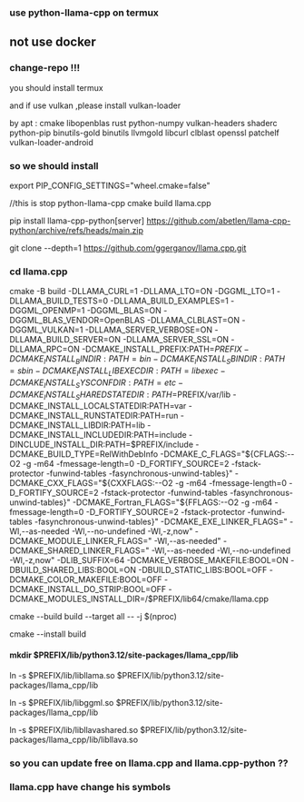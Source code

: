### use python-llama-cpp on termux

## not use docker

### change-repo !!!

you should install termux

and if use vulkan ,please install vulkan-loader

by apt : cmake libopenblas rust python-numpy vulkan-headers shaderc
python-pip binutils-gold binutils llvmgold libcurl clblast openssl
patchelf vulkan-loader-android

### so we should install

export PIP_CONFIG_SETTINGS="wheel.cmake=false"

//this is stop python-llama-cpp cmake build llama.cpp

pip install llama-cpp-python\[server] 
<https://github.com/abetlen/llama-cpp-python/archive/refs/heads/main.zip>

git clone --depth=1 <https://github.com/ggerganov/llama.cpp.git>

### cd llama.cpp
cmake -B build -DLLAMA_CURL=1 -DLLAMA_LTO=ON -DGGML_LTO=1 -DLLAMA_BUILD_TESTS=0 -DLLAMA_BUILD_EXAMPLES=1 -DGGML_OPENMP=1 -DGGML_BLAS=ON -DGGML_BLAS_VENDOR=OpenBLAS -DLLAMA_CLBLAST=ON -DGGML_VULKAN=1 -DLLAMA_SERVER_VERBOSE=ON -DLLAMA_BUILD_SERVER=ON -DLLAMA_SERVER_SSL=ON -DLLAMA_RPC=ON -DCMAKE_INSTALL_PREFIX:PATH=$PREFIX -DCMAKE_INSTALL_BINDIR:PATH=bin -DCMAKE_INSTALL_SBINDIR:PATH=sbin -DCMAKE_INSTALL_LIBEXECDIR:PATH=libexec -DCMAKE_INSTALL_SYSCONFDIR:PATH=etc -DCMAKE_INSTALL_SHAREDSTATEDIR:PATH=$PREFIX/var/lib -DCMAKE_INSTALL_LOCALSTATEDIR:PATH=var -DCMAKE_INSTALL_RUNSTATEDIR:PATH=run -DCMAKE_INSTALL_LIBDIR:PATH=lib  -DCMAKE_INSTALL_INCLUDEDIR:PATH=include -DINCLUDE_INSTALL_DIR:PATH=$PREFIX/include -DCMAKE_BUILD_TYPE=RelWithDebInfo -DCMAKE_C_FLAGS="${CFLAGS:--O2 -g -m64 -fmessage-length=0 -D_FORTIFY_SOURCE=2 -fstack-protector -funwind-tables -fasynchronous-unwind-tables}" -DCMAKE_CXX_FLAGS="${CXXFLAGS:--O2 -g -m64 -fmessage-length=0 -D_FORTIFY_SOURCE=2 -fstack-protector -funwind-tables -fasynchronous-unwind-tables}"  -DCMAKE_Fortran_FLAGS="${FFLAGS:--O2 -g -m64 -fmessage-length=0 -D_FORTIFY_SOURCE=2 -fstack-protector -funwind-tables -fasynchronous-unwind-tables}" -DCMAKE_EXE_LINKER_FLAGS=" -Wl,--as-needed -Wl,--no-undefined -Wl,-z,now"  -DCMAKE_MODULE_LINKER_FLAGS=" -Wl,--as-needed" -DCMAKE_SHARED_LINKER_FLAGS=" -Wl,--as-needed -Wl,--no-undefined -Wl,-z,now" -DLIB_SUFFIX=64 -DCMAKE_VERBOSE_MAKEFILE:BOOL=ON -DBUILD_SHARED_LIBS:BOOL=ON -DBUILD_STATIC_LIBS:BOOL=OFF -DCMAKE_COLOR_MAKEFILE:BOOL=OFF -DCMAKE_INSTALL_DO_STRIP:BOOL=OFF -DCMAKE_MODULES_INSTALL_DIR=/$PREFIX/lib64/cmake/llama.cpp

cmake --build build --target all -- -j $(nproc) 

cmake --install build

#### mkdir $PREFIX/lib/python3.12/site-packages/llama_cpp/lib

ln -s $PREFIX/lib/libllama.so $PREFIX/lib/python3.12/site-packages/llama_cpp/lib

ln -s $PREFIX/lib/libggml.so $PREFIX/lib/python3.12/site-packages/llama_cpp/lib 

ln -s $PREFIX/lib/libllavashared.so $PREFIX/lib/python3.12/site-packages/llama_cpp/lib/libllava.so

### so you can update free on llama.cpp and llama.cpp-python ??

### llama.cpp have change his symbols


